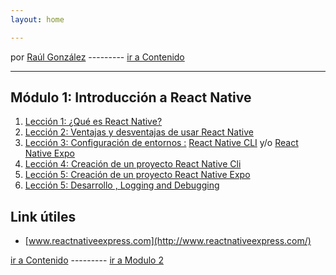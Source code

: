 ```yaml
---
layout: home

---
```

por [Raúl González](https://twitter.com/soyraulgonzalez)  ---------   [ir a Contenido](/contenido.html)

---
## Módulo 1: Introducción a React Native

1. [Lección 1: ¿Qué es React Native?](./Comenzando.html)
2. [Lección 2: Ventajas y desventajas de usar React Native](./ventajas.html)
3. [Lección 3: Configuración de entornos :](./Setup.html) [React Native CLI](./Setup-CLI.html) y/o [React Native Expo](./Setup-Expo.html)
4. [Lección 4: Creación de un proyecto React Native Cli](./Setup.html)
5. [Lección 5: Creación de un proyecto React Native Expo](./Setup.html)
6. [Lección 5: Desarrollo , Logging and Debugging](./Desarrollo.html)


## Link útiles

- [www.reactnativeexpress.com](http://www.reactnativeexpress.com/)

 [ir a Contenido](/contenido.html)  ---------   [ir a Modulo 2](/modulo-dos.html)
